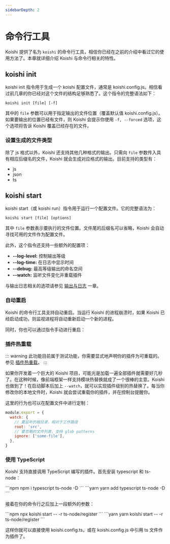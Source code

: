 ```yaml
---
sidebarDepth: 2
---
```


# 命令行工具

Koishi 提供了名为 `koishi` 的命令行工具，相信你已经在之前的介绍中看过它的使用方法了。本章就详细介绍 Koishi 与命令行相关的特性。

## koishi init

<Terminal :content="[
  { text: 'cd my-bot', type: 'input' },
  { text: 'koishi init', type: 'input' },
  { message: 'Connection Type',
    hint: 'Use arrow-keys. Return to submit.',
    type: 'select',
    typeDelay: 500,
    lineDelay: 500,
    choices: ['HTTP', 'WebSocket'],
    actions: '12' },
  { message: 'Koishi Port', text: '8080', type: 'question' },
  { message: 'HTTP Server', text: 'http://localhost:5700', type: 'question' },
  { message: 'Bot\'s QQ Number', type: 'question', lineDelay: 300 },
  { message: 'Secret for Koishi Server', type: 'question', lineDelay: 300 },
  { message: 'Token for CoolQ Server', type: 'question', lineDelay: 300 },
  { content: [{ text: 'success', class: 'success' }, ' created config file: my-bot/koishi.config.js'] },
]"></Terminal>

koishi init 指令用于生成一个 koishi 配置文件，通常是 koishi.config.js。相信看过前几章的你已经对这个文件的结构足够熟悉了。这个指令的完整语法如下：

```cli
koishi init [file] [-f]
```

其中的 `file` 参数可以用于指定输出的文件位置（覆盖默认值 koishi.config.js）。如果要输出的位置已经有文件，则 Koishi 会提示你使用 `-f, --forced` 选项，这个选项将告诉 Koishi 覆盖已经存在的文件。

### 设置生成的文件类型

除了 js 格式以外，Koishi 还支持其他几种格式的输出。只需向 `file` 参数传入具有相应后缀名的文件，Koishi 就会生成对应格式的输出。目前支持的类型有：

- js
- json
- ts

## koishi start

<Terminal :content="[
  { text: 'koishi start', type: 'input' },
  { content: [{ text: 'info', class: 'info' }, ' apply plugin ', { text: 'common', class: 'info' }] },
  { content: [{ text: 'info', class: 'info' }, ' Koishi/1.8.1 CoolQ/Pro CQHTTP/4.12.3'] },
  { content: [{ text: 'info', class: 'info' }, ' server listening at ', { text: '8080', class: 'info' }] },
  { content: [{ text: 'info', class: 'info' }, ' connected to ', { text: 'http://localhost:5700', class: 'info' }] },
  { content: [{ text: 'success', class: 'success' }, ' bot started successfully in 141 ms.'] },
]"></Terminal>

koishi start（或 koishi run）指令用于运行一个配置文件。它的完整语法为：

```cli
koishi start [file] [options]
```

其中 `file` 参数表示要执行的文件位置。文件尾的后缀名可以省略，Koishi 会自动寻找可用的文件作为配置文件。

此外，这个指令还支持一些额外的配置项：

- **--log-level:** 控制输出等级
- **--log-time:** 在日志中显示时间
- **--debug:** 最高等级输出的命名空间
- **--watch:** 监听文件变化并重载插件

与输出日志相关的选项请参见 [输出与日志](./logger.md) 一章。

### 自动重启

Koishi 的命令行工具支持自动重启。当运行 Koishi 的进程崩溃时，如果 Koishi 已经启动成功，则监视进程将自动重新启动一个新的进程。

同时，你也可以通过指令手动进行重启：

<panel-view :messages="[
  ['Alice', 'exit -r'],
  ['Koishi', '正在重启……'],
  ['Koishi', '重启完成。'],
]"/>

### 插件热重载 <Badge text="beta" type="warn" />

::: warning
此功能目前属于测试功能，你需要显式地声明你的插件为可重载的。参见 [插件热重载](./context.md#插件热重载)。
:::

如果你开发着一个巨大的 Koishi 项目，可能光是加载一遍全部插件就需要好几秒了。在这种时候，像前端框架一样支持模块热替换就成了一个很棒的主意。Koishi 也做到了！在启动脚本后加上 `--watch`，就可以实现插件级别的热替换了。每当你修改你的本地文件时，Koishi 就会尝试重载你的插件，并在控制台提醒你。

这里的行为也可以在配置文件中进行定制：

```js koishi.config.js
module.export = {
  watch: {
    // 要监听的根目录，相对于工作路径
    root: 'src',
    // 要忽略的文件列表，支持 glob patterns
    ignore: ['some-file'],
  },
}
```

### 使用 TypeScript

Koishi 支持直接调用 TypeScript 编写的插件。首先安装 typescript 和 ts-node：

<panel-view class="code" type="package-manager">
```npm
npm i typescript ts-node -D
```
```yarn
yarn add typescript ts-node -D
```
</panel-view>

接着在你的命令行之后加上一段额外的参数：

<panel-view class="code" type="package-manager">
```npm
npx koishi start -- -r ts-node/register
```
```yarn
yarn koishi start -- -r ts-node/register
```
</panel-view>

这样你就可以直接使用 koishi.config.ts，或在 koishi.config.js 中引用 ts 文件作为插件了。
